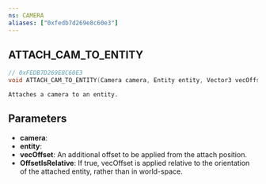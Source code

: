```yaml
---
ns: CAMERA
aliases: ["0xfedb7d269e8c60e3"]
---
```

## ATTACH_CAM_TO_ENTITY

```c
// 0xFEDB7D269E8C60E3
void ATTACH_CAM_TO_ENTITY(Camera camera, Entity entity, Vector3 vecOffset, bool OffsetIsRelative);
```

```
Attaches a camera to an entity.
```

## Parameters
* **camera**: 
* **entity**: 
* **vecOffset**: An additional offset to be applied from the attach position.
* **OffsetIsRelative**: If true, vecOffset is applied relative to the orientation of the attached entity, rather than in world-space.
